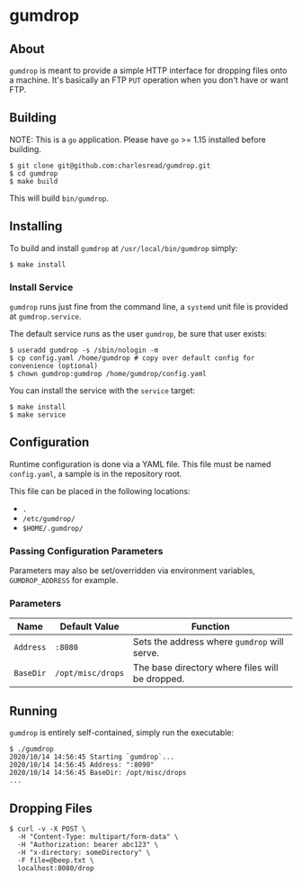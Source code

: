 # gumdrop

## About

`gumdrop` is meant to provide a simple HTTP interface for dropping files onto a machine.  It's basically an FTP `PUT` operation when you don't have or want FTP.

## Building

NOTE: This is a `go` application.  Please have `go` >= 1.15 installed before building.

```shell script
$ git clone git@github.com:charlesread/gumdrop.git
$ cd gumdrop
$ make build
```

This will build `bin/gumdrop`.

## Installing

To build and install `gumdrop` at `/usr/local/bin/gumdrop` simply:

```shell script
$ make install
``` 

### Install Service

`gumdrop` runs just fine from the command line, a `systemd` unit file is provided at `gumdrop.service`.

The default service runs as the user `gumdrop`, be sure that user exists:

```shell script
$ useradd gumdrop -s /sbin/nologin -m
$ cp config.yaml /home/gumdrop # copy over default config for convenience (optional)
$ chown gumdrop:gumdrop /home/gumdrop/config.yaml
```

You can install the service with the `service` target:

```shell script
$ make install
$ make service
```

## Configuration

Runtime configuration is done via a YAML file. This file must be named `config.yaml`, a sample is in the repository root.

This file can be placed in the following locations:

* `.`
* `/etc/gumdrop/`
* `$HOME/.gumdrop/`

### Passing Configuration Parameters

Parameters may also be set/overridden via environment variables, `GUMDROP_ADDRESS` for example.

### Parameters

| Name | Default Value | Function |
| ---- | ------------- | -------- |
| `Address` | `:8080` | Sets the address where `gumdrop` will serve. |
| `BaseDir` | `/opt/misc/drops` | The base directory where files will be dropped. |


## Running

`gumdrop` is entirely self-contained, simply run the executable:

```shell script
$ ./gumdrop
2020/10/14 14:56:45 Starting `gumdrop`...
2020/10/14 14:56:45 Address: ":8090"
2020/10/14 14:56:45 BaseDir: /opt/misc/drops
...
```

## Dropping Files

```shell script
$ curl -v -X POST \
  -H "Content-Type: multipart/form-data" \
  -H "Authorization: bearer abc123" \
  -H "x-directory: someDirectory" \
  -F file=@beep.txt \
  localhost:8080/drop
```